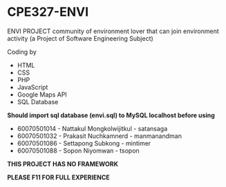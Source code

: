 # CPE327-ENVI
ENVI PROJECT
community of environment lover that can join environment activity
(a Project of Software Engineering Subject)

Coding by
- HTML
- CSS
- PHP
- JavaScript
- Google Maps API
- SQL Database

**Should import sql database (envi.sql) to MySQL localhost before using**

- 60070501014 - Nattakul Mongkolwijitkul - satansaga
- 60070501032 - Prakasit Nuchkamnerd - manmanandman
- 60070501086 - Settapong Subkong - mintimer
- 60070501088 - Sopon Niyomwan - tsopon

**THIS PROJECT HAS NO FRAMEWORK**


**PLEASE F11 FOR FULL EXPERIENCE**
